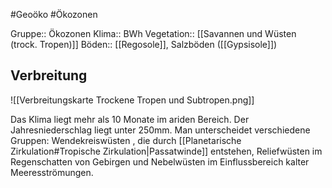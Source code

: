#Geoöko #Ökozonen

Gruppe:: Ökozonen
Klima:: BWh
Vegetation:: [[Savannen und Wüsten (trock. Tropen)]]
Böden:: [[Regosole]], Salzböden ([[Gypsisole]])

## Verbreitung

![[Verbreitungskarte Trockene Tropen und Subtropen.png]]

Das Klima liegt mehr als 10 Monate im ariden Bereich. Der Jahresniederschlag liegt unter 250mm. Man unterscheidet verschiedene Gruppen: Wendekreiswüsten , die durch [[Planetarische Zirkulation#Tropische Zirkulation|Passatwinde]] entstehen, Reliefwüsten im Regenschatten von Gebirgen und Nebelwüsten im Einflussbereich kalter Meeresströmungen.